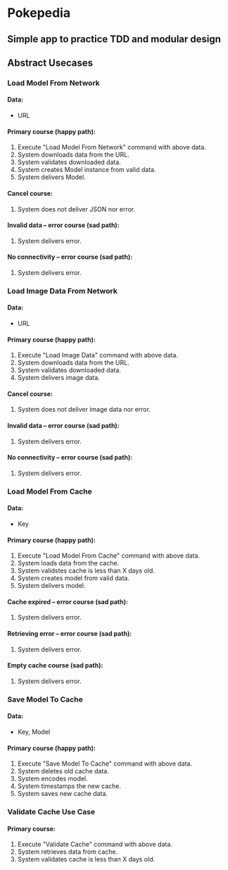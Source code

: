 
# Pokepedia

## Simple app to practice TDD and modular design



## Abstract Usecases



### Load Model From Network

#### Data:
- URL

#### Primary course (happy path):
1. Execute "Load Model From Network" command with above data.
2. System downloads data from the URL.
3. System validates downloaded data.
4. System creates Model instance from valid data.
5. System delivers Model.

#### Cancel course:
1. System does not deliver JSON nor error.

#### Invalid data – error course (sad path):
1. System delivers error.

#### No connectivity – error course (sad path):
1. System delivers error.



### Load Image Data From Network

#### Data:
- URL

#### Primary course (happy path):
1. Execute "Load Image Data" command with above data.
2. System downloads data from the URL.
3. System validates downloaded data.
4. System delivers image data.

#### Cancel course:
1. System does not deliver image data nor error.

#### Invalid data – error course (sad path):
1. System delivers error.

#### No connectivity – error course (sad path):
1. System delivers error.



### Load Model From Cache

#### Data:
- Key

#### Primary course (happy path):
1. Execute "Load Model From Cache" command with above data.
2. System loads data from the cache.
3. System validstes cache is less than X days old.
4. System creates model from valid data.
5. System delivers model.

#### Cache expired – error course (sad path):
1. System delivers error.

#### Retrieving error – error course (sad path):
1. System delivers error.

#### Empty cache course (sad path): 
1. System delivers error.



### Save Model To Cache

#### Data:
- Key, Model

#### Primary course (happy path):
1. Execute "Save Model To Cache" command with above data.
2. System deletes old cache data.
3. System encodes model.
4. System timestamps the new cache.
5. System saves new cache data.



### Validate Cache Use Case

#### Primary course:
1. Execute "Validate Cache" command with above data.
2. System retrieves data from cache.
3. System validates cache is less than X days old.
